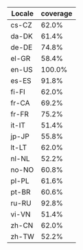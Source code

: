 ﻿| Locale | coverage |
| ------ | -------- |
| cs-CZ | 62.0% |
| da-DK | 61.4% |
| de-DE | 74.8% |
| el-GR | 58.4% |
| en-US | 100.0% |
| es-ES | 91.8% |
| fi-FI | 62.0% |
| fr-CA | 69.2% |
| fr-FR | 75.2% |
| it-IT | 51.4% |
| jp-JP | 55.8% |
| lt-LT | 62.0% |
| nl-NL | 52.2% |
| no-NO | 60.8% |
| pl-PL | 61.6% |
| pt-BR | 60.6% |
| ru-RU | 92.8% |
| vi-VN | 51.4% |
| zh-CN | 62.0% |
| zh-TW | 52.2% |
